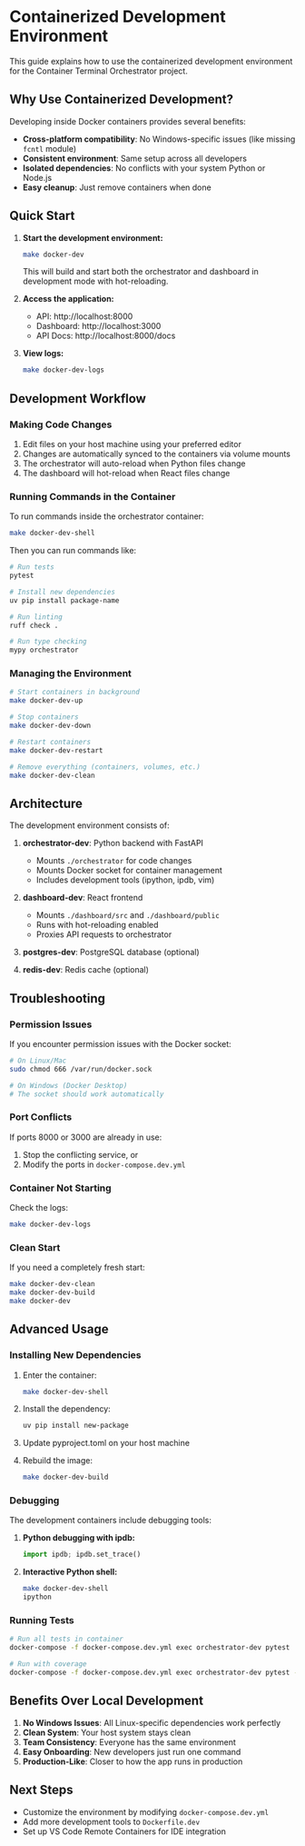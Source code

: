 # Containerized Development Environment

This guide explains how to use the containerized development environment for the Container Terminal Orchestrator project.

## Why Use Containerized Development?

Developing inside Docker containers provides several benefits:
- **Cross-platform compatibility**: No Windows-specific issues (like missing `fcntl` module)
- **Consistent environment**: Same setup across all developers
- **Isolated dependencies**: No conflicts with your system Python or Node.js
- **Easy cleanup**: Just remove containers when done

## Quick Start

1. **Start the development environment:**
   ```bash
   make docker-dev
   ```
   This will build and start both the orchestrator and dashboard in development mode with hot-reloading.

2. **Access the application:**
   - API: http://localhost:8000
   - Dashboard: http://localhost:3000
   - API Docs: http://localhost:8000/docs

3. **View logs:**
   ```bash
   make docker-dev-logs
   ```

## Development Workflow

### Making Code Changes

1. Edit files on your host machine using your preferred editor
2. Changes are automatically synced to the containers via volume mounts
3. The orchestrator will auto-reload when Python files change
4. The dashboard will hot-reload when React files change

### Running Commands in the Container

To run commands inside the orchestrator container:
```bash
make docker-dev-shell
```

Then you can run commands like:
```bash
# Run tests
pytest

# Install new dependencies
uv pip install package-name

# Run linting
ruff check .

# Run type checking
mypy orchestrator
```

### Managing the Environment

```bash
# Start containers in background
make docker-dev-up

# Stop containers
make docker-dev-down

# Restart containers
make docker-dev-restart

# Remove everything (containers, volumes, etc.)
make docker-dev-clean
```

## Architecture

The development environment consists of:

1. **orchestrator-dev**: Python backend with FastAPI
   - Mounts `./orchestrator` for code changes
   - Mounts Docker socket for container management
   - Includes development tools (ipython, ipdb, vim)

2. **dashboard-dev**: React frontend
   - Mounts `./dashboard/src` and `./dashboard/public`
   - Runs with hot-reloading enabled
   - Proxies API requests to orchestrator

3. **postgres-dev**: PostgreSQL database (optional)
4. **redis-dev**: Redis cache (optional)

## Troubleshooting

### Permission Issues
If you encounter permission issues with the Docker socket:
```bash
# On Linux/Mac
sudo chmod 666 /var/run/docker.sock

# On Windows (Docker Desktop)
# The socket should work automatically
```

### Port Conflicts
If ports 8000 or 3000 are already in use:
1. Stop the conflicting service, or
2. Modify the ports in `docker-compose.dev.yml`

### Container Not Starting
Check the logs:
```bash
make docker-dev-logs
```

### Clean Start
If you need a completely fresh start:
```bash
make docker-dev-clean
make docker-dev-build
make docker-dev
```

## Advanced Usage

### Installing New Dependencies

1. Enter the container:
   ```bash
   make docker-dev-shell
   ```

2. Install the dependency:
   ```bash
   uv pip install new-package
   ```

3. Update pyproject.toml on your host machine

4. Rebuild the image:
   ```bash
   make docker-dev-build
   ```

### Debugging

The development containers include debugging tools:

1. **Python debugging with ipdb:**
   ```python
   import ipdb; ipdb.set_trace()
   ```

2. **Interactive Python shell:**
   ```bash
   make docker-dev-shell
   ipython
   ```

### Running Tests

```bash
# Run all tests in container
docker-compose -f docker-compose.dev.yml exec orchestrator-dev pytest

# Run with coverage
docker-compose -f docker-compose.dev.yml exec orchestrator-dev pytest --cov=orchestrator
```

## Benefits Over Local Development

1. **No Windows Issues**: All Linux-specific dependencies work perfectly
2. **Clean System**: Your host system stays clean
3. **Team Consistency**: Everyone has the same environment
4. **Easy Onboarding**: New developers just run one command
5. **Production-Like**: Closer to how the app runs in production

## Next Steps

- Customize the environment by modifying `docker-compose.dev.yml`
- Add more development tools to `Dockerfile.dev`
- Set up VS Code Remote Containers for IDE integration